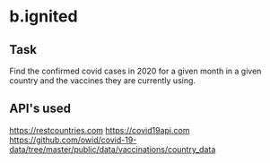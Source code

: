 # b.ignited

## Task
Find the confirmed covid cases in 2020 for a given month in a given country and the vaccines they are currently using. 

## API's used
https://restcountries.com
https://covid19api.com
https://github.com/owid/covid-19-data/tree/master/public/data/vaccinations/country_data
